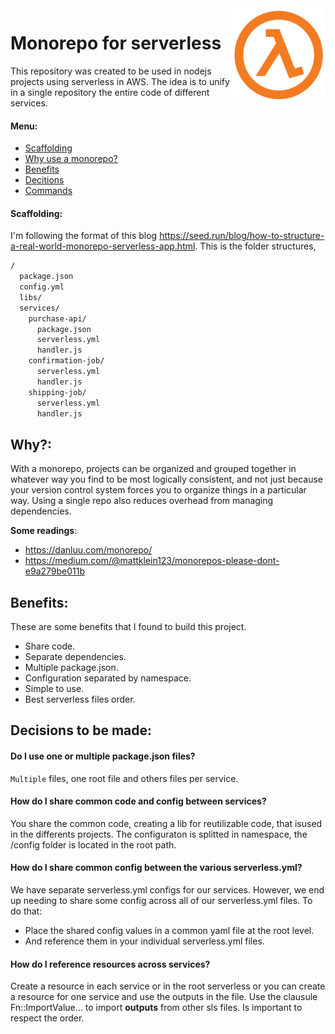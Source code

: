 <img src="https://github.com/damiancipolat/nodejs_lambda_stack/blob/master/doc/logo.png?raw=true" width="150px" align="right" />

# Monorepo for serverless

This repository was created to be used in nodejs projects using serverless in AWS. 
The idea is to unify in a single repository the entire code of different services.


#### Menu:
- [Scaffolding](#from-s3)
- [Why use a monorepo?](#from-api)
- [Benefits](#from-git)
- [Decitions](#from-git)
- [Commands](#from-git)

#### Scaffolding:
I'm following the format of this blog https://seed.run/blog/how-to-structure-a-real-world-monorepo-serverless-app.html.
This is the folder structures,

```sh
/
  package.json
  config.yml
  libs/
  services/
    purchase-api/
      package.json
      serverless.yml
      handler.js
    confirmation-job/
      serverless.yml
      handler.js
    shipping-job/
      serverless.yml
      handler.js
```

## Why?:

With a monorepo, projects can be organized and grouped together in whatever way you find to be most logically consistent, and not just because your version control system forces you to organize things in a particular way. Using a single repo also reduces overhead from managing dependencies.

**Some readings**: 
- https://danluu.com/monorepo/
- https://medium.com/@mattklein123/monorepos-please-dont-e9a279be011b

## Benefits:
These are some benefits that I found to build this project.

- Share code.
- Separate dependencies.
- Multiple package.json.
- Configuration separated by namespace.
- Simple to use.
- Best serverless files order.

## Decisions to be made:

#### **Do I use one or multiple package.json files?** 
`Multiple` files, one root file and others files per service.

#### **How do I share common code and config between services?** 
You share the common code, creating a lib for reutilizable code, that isused in the differents projects.
The configuraton is splitted in namespace, the /config folder is located in the root path.

#### **How do I share common config between the various serverless.yml?**
We have separate serverless.yml configs for our services. However, we end up needing to share some config across all of our serverless.yml files. To do that:

- Place the shared config values in a common yaml file at the root level.
- And reference them in your individual serverless.yml files.

#### **How do I reference resources across services?**
Create a resource in each service or in the root serverless or you can create a resource for one service and use the outputs in the file. Use the clausule Fn::ImportValue... to import **outputs** from other sls files. Is important to respect the order.

